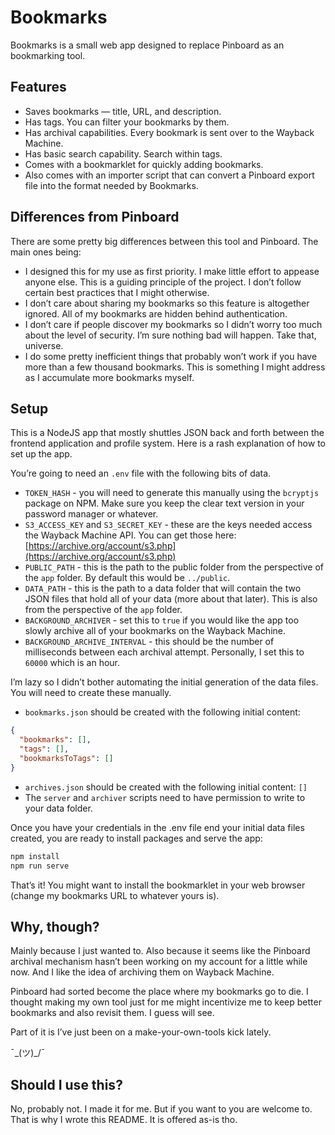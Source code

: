 # Bookmarks

Bookmarks is a small web app designed to replace Pinboard as an bookmarking tool.

## Features

- Saves bookmarks — title, URL, and description.
- Has tags. You can filter your bookmarks by them.
- Has archival capabilities. Every bookmark is sent over to the Wayback Machine.
- Has basic search capability. Search within tags.
- Comes with a bookmarklet for quickly adding bookmarks.
- Also comes with an importer script that can convert a Pinboard export file into the format needed by Bookmarks.

## Differences from Pinboard

There are some pretty big differences between this tool and Pinboard. The main ones being:

- I designed this for my use as first priority. I make little effort to appease anyone else. This is a guiding principle of the project. I don’t follow certain best practices that I might otherwise.
- I don’t care about sharing my bookmarks so this feature is altogether ignored. All of my bookmarks are hidden behind authentication.
- I don’t care if people discover my bookmarks so I didn’t worry too much about the level of security. I’m sure nothing bad will happen. Take that, universe.
- I do some pretty inefficient things that probably won’t work if you have more than a few thousand bookmarks. This is something I might address as I accumulate more bookmarks myself.

## Setup

This is a NodeJS app that mostly shuttles JSON back and forth between the frontend application and profile system. Here is a rash explanation of how to set up the app.

You’re going to need an `.env` file with the following bits of data.

- `TOKEN_HASH` - you will need to generate this manually using the `bcryptjs` package on NPM. Make sure you keep the clear text version in your password manager or whatever.
- `S3_ACCESS_KEY` and `S3_SECRET_KEY` - these are the keys needed access the Wayback Machine API. You can get those here: [https://archive.org/account/s3.php](https://archive.org/account/s3.php)
- `PUBLIC_PATH` - this is the path to the public folder from the perspective of the `app` folder. By default this would be `../public`.
- `DATA_PATH` - this is the path to a data folder that will contain the two JSON files that hold all of your data (more about that later). This is also from the perspective of the `app` folder.
- `BACKGROUND_ARCHIVER` - set this to `true` if you would like the app too slowly archive all of your bookmarks on the Wayback Machine.
- `BACKGROUND_ARCHIVE_INTERVAL` - this should be the number of milliseconds between each archival attempt. Personally, I set this to `60000` which is an hour.

I’m lazy so I didn’t bother automating the initial generation of the data files. You will need to create these manually.

- `bookmarks.json` should be created with the following initial content:

```json
{
  "bookmarks": [],
  "tags": [],
  "bookmarksToTags": []
}
```

- `archives.json` should be created with the following initial content: `[]`
- The `server` and `archiver` scripts need to have permission to write to your data folder.

Once you have your credentials in the .env file end your initial data files created, you are ready to install packages and serve the app:

```Bash
npm install
npm run serve
```

That’s it! You might want to install the bookmarklet in your web browser (change my bookmarks URL to whatever yours is).

## Why, though?

Mainly because I just wanted to. Also because it seems like the Pinboard archival mechanism hasn’t been working on my account for a little while now. And I like the idea of archiving them on Wayback Machine.

Pinboard had sorted become the place where my bookmarks go to die. I thought making my own tool just for me might incentivize me to keep better bookmarks and also revisit them. I guess will see.

Part of it is I’ve just been on a make-your-own-tools kick lately.

¯\_(ツ)_/¯

## Should I use this?

No, probably not. I made it for me. But if you want to you are welcome to. That is why I wrote this README. It is offered as-is tho.
